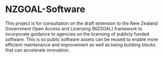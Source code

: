 # NZGOAL-Software
This project is for consultation on the draft extension to the New Zealand Government Open Access and Licensing (NZGOAL) framework to incorporate guidance to agencies on the licensing of publicly funded software. This is so public software assets can be reused to enable more efficient maintenance and improvement as well as being building blocks that can accelerate innovation.
